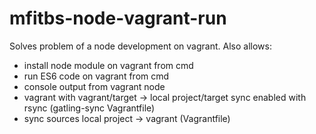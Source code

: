 # mfitbs-node-vagrant-run

Solves problem of a node development on vagrant. Also allows:

- install node module on vagrant from cmd
- run ES6 code on vagrant from cmd
- console output from vagrant node
- vagrant with vagrant/target -> local project/target sync enabled with rsync (gatling-sync Vagrantfile)
- sync sources local project -> vagrant (Vagrantfile)
